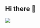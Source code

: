 ## Hi there 👋

<img src="https://capsule-render.vercel.app/api?type=wave&height=300&color=gradient&text=Dream%20Maker&fontSize=90" />

<!--
**wsxqead/wsxqead** is a ✨ _special_ ✨ repository because its `README.md` (this file) appears on your GitHub profile.

Here are some ideas to get you started:

- 🔭 I’m currently working on ...
- 🌱 I’m currently learning ...
- 👯 I’m looking to collaborate on ...
- 🤔 I’m looking for help with ...
- 💬 Ask me about ...
- 📫 How to reach me: ...
- 😄 Pronouns: ...
- ⚡ Fun fact: ...
-->
